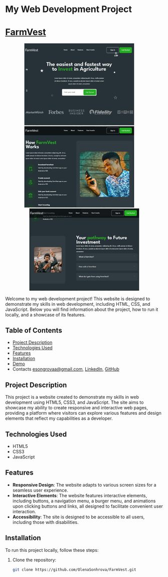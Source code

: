 # My Web Development Project
# [FarmVest](https://olenasonhrova.github.io/FarmVest/) 


<p align="center">
<img src="https://github.com/OlenaSonhrova/image/blob/main/FarmVest1.jpg?raw=true" width="350">&nbsp;&nbsp;&nbsp;&nbsp;&nbsp;&nbsp;&nbsp;&nbsp;<img src="https://github.com/OlenaSonhrova/image/blob/main/FarmVest2.jpg?raw=true" width="350">&nbsp;&nbsp;&nbsp;&nbsp;&nbsp;&nbsp;&nbsp;&nbsp;<img src="https://github.com/OlenaSonhrova/image/blob/main/FarmVest3.jpg?raw=true" width="350">


Welcome to my web development project! This website is designed to demonstrate my skills in web development, including HTML, CSS, and JavaScript. Below you will find information about the project, how to run it locally, and a showcase of its features.

## Table of Contents

- [Project Description](#project-description)
- [Technologies Used](#technologies-used)
- [Features](#features)
- [Installation](#installation)
- [Demo](https://olenasonhrova.github.io/FarmVest/)
- Contacts esongrovaa@gmail.com, [LinkedIn](https://www.linkedin.com/in/olena-sonhrova-05a8832a0), [GitHub](https://github.com/OlenaSonhrova)




## Project Description

This project is a website created to demonstrate my skills in web development using HTML5, CSS3, and JavaScript. The site aims to showcase my ability to create responsive and interactive web pages, providing a platform where visitors can explore various features and design elements that reflect my capabilities as a developer.

## Technologies Used

- HTML5
- CSS3
- JavaScript

## Features

- **Responsive Design**: The website adapts to various screen sizes for a seamless user experience.
- **Interactive Elements**: The website features interactive elements, including buttons, a navigation menu, a burger menu, and animations upon clicking buttons and links, all designed to facilitate convenient user interaction.
- **Accessibility**: The site is designed to be accessible to all users, including those with disabilities.

## Installation

To run this project locally, follow these steps:

1. Clone the repository:
   ```bash
   git clone https://github.com/OlenaSonhrova/FarmVest.git
